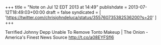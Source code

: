 +++
title = "Note on Jul 12 EDT 2013 at 14:49"
publishdate = 2013-07-12T18:49:03+00:00
draft = false
syndicated = [ 'https://twitter.com/chrisjohndeluca/status/355760735382536200?s=20' ]
+++

Terrified Johnny Depp Unable To Remove Tonto Makeup | The Onion - America's Finest News Source http://t.co/a08EYFSfl6
